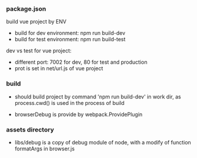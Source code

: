 
### package.json

build vue project by ENV

- build for dev environment: npm run build-dev
- build for test environment: npm run build-test

dev vs test for vue project:

- different port: 7002 for dev, 80 for test and production
- prot is set in net/url.js of vue project

### build

- should build project by command 'npm run build-dev' in work dir, as process.cwd() is used in the process of build

- browserDebug is provide by webpack.ProvidePlugin


### assets directory

- libs/debug is a copy of debug module of node, with a modify of function formatArgs in browser.js